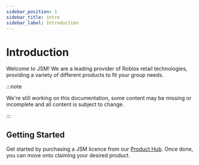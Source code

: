 ```yaml
---
sidebar_position: 1
sidebar_title: intro
sidebar_label: Introduction
---
```


# Introduction
Welcome to JSM! We are a leading provider of Roblox retail technologies, providing a variety of different products to fit your group needs.

:::note

We're still working on this documentation, some content may be missing or incomplete and all content is subject to change.

:::

## Getting Started

Get started by purchasing a JSM licence from our [Product Hub](https://www.roblox.com/games/13188104119/JSM-Product-Hub). Once done, you can move onto claiming your desired product.

